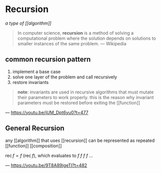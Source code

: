 # Recursion

_a type of [[algorithm]]_

> In computer science, **recursion** is a method of solving a computational problem where the solution depends on solutions to smaller instances of the same problem. &mdash; Wikipedia

## common recursion pattern

1. implement a base case
2. solve one layer of the problem and call recursively
3. restore invariants

> **note**: invariants are used in recursive algorithms that must mutate their parameters to work properly. this is the reason why invariant parameters must be restored before exiting the [[function]]

&mdash; <https://youtu.be/jUM_Dpt6yu0?t=477>

## General Recursion

any [[algorithm]] that uses [[recursion]] can be represented as repeated [[function]] [[composition]]

$\operatorname{rec} f = f\ (\operatorname{rec} f)$, which evaluates to $f\ f\ f\ f\ \dots$

&mdash; <https://youtu.be/9T8A89jgeTI?t=482>
